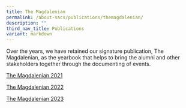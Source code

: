 ```yaml
---
title: The Magdalenian
permalink: /about-sacs/publications/themagdalenian/
description: ""
third_nav_title: Publications
variant: markdown
---
```

Over the years, we have retained our signature publication, The Magdalenian, as the yearbook that helps to bring the alumni and other stakeholders together through the documenting of events.

[The Magdalenian 2021](https://drive.google.com/file/d/1HcTXZLzs59VmWhaWXNwdA2Y8IjpNYYdy/view?usp=share_link)

[The Magdalenian 2022](https://drive.google.com/file/d/1WbAbq2S1ogPDgMZextii0V1CUlMz7w-e/view?usp=share_link)

[The Magdalenian 2023](https://drive.google.com/file/d/1E3T-PbzQeB8n0z4lOnjdxy7vstp0xFjo/view?usp=sharing)